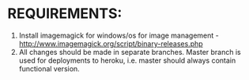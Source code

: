 # REQUIREMENTS:
1. Install imagemagick for windows/os for image management - http://www.imagemagick.org/script/binary-releases.php
2. All changes should be made in separate branches. Master branch is used for deployments to heroku, i.e. master should always contain functional version.